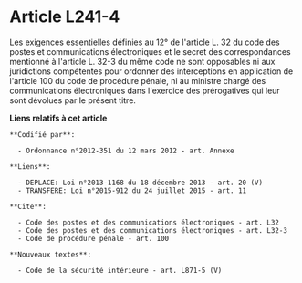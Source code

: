 # Article L241-4

Les exigences essentielles définies au 12° de l'article L. 32 du code des postes et communications électroniques et le secret
des correspondances mentionné à l'article L. 32-3 du même code ne sont opposables ni aux juridictions compétentes pour
ordonner des interceptions en application de l'article 100 du code de procédure pénale, ni au ministre chargé des
communications électroniques dans l'exercice des prérogatives qui leur sont dévolues par le présent titre.

**Liens relatifs à cet article**

	**Codifié par**:

	  - Ordonnance n°2012-351 du 12 mars 2012 - art. Annexe

	**Liens**:

	  - DEPLACE: Loi n°2013-1168 du 18 décembre 2013 - art. 20 (V)
	  - TRANSFERE: Loi n°2015-912 du 24 juillet 2015 - art. 11

	**Cite**:

	  - Code des postes et des communications électroniques - art. L32
	  - Code des postes et des communications électroniques - art. L32-3
	  - Code de procédure pénale - art. 100

	**Nouveaux textes**:

	  - Code de la sécurité intérieure - art. L871-5 (V)
